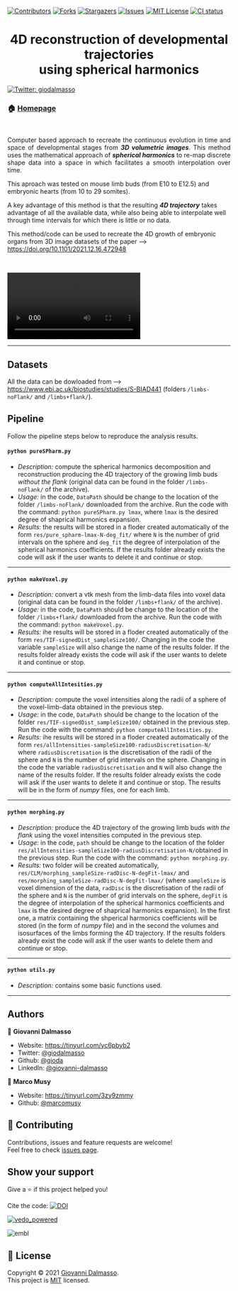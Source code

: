 <!-- PROJECT SHIELDS -->
[![Contributors][contributors-shield]][contributors-url]
[![Forks][forks-shield]][forks-url]
[![Stargazers][stars-shield]][stars-url]
[![Issues][issues-shield]][issues-url]
[![MIT License][license-shield]][license-url]
[![CI status][CI-shield]][CI-url]
<!-- [![LinkedIn][linkedin-shield]][linkedin-url] -->


<h1 align="center"> 4D reconstruction of developmental trajectories <br />
  using spherical harmonics </h1>
<p>
  <a href="https://twitter.com/giodalmasso" target="_blank">
    <img alt="Twitter: giodalmasso" src="https://img.shields.io/twitter/follow/giodalmasso.svg?style=social" />
  </a>
</p>


### 🏠 [Homepage](https://vedo.embl.es/fearless/#/home)

<br />

<p align="justify">
Computer based approach to recreate the continuous evolution in time and space of developmental stages from <b><i>3D volumetric images</i></b>. This method uses the mathematical approach of <b><i>spherical harmonics</i></b> to re-map discrete shape data into a space in which facilitates a smooth interpolation over time.

This aproach was tested on mouse limb buds (from E10 to E12.5) and embryonic hearts (from 10 to 29 somites). 

A key advantage of this method is that the resulting <b><i>4D trajectory</i></b> takes advantage of all the available data, while also being able to interpolate well through time intervals for which there is little or no data.

This method/code can be used to recreate the 4D growth of embryonic organs from 3D image datasets of the paper --> https://doi.org/10.1101/2021.12.16.472948
</p>


<br />

![video](https://user-images.githubusercontent.com/29924733/146750585-d6c0b9cb-8b5c-49c7-86f9-92fba875b14d.mp4)


---
<p align="justify">

## Datasets


All the data can be dowloaded from --> https://www.ebi.ac.uk/biostudies/studies/S-BIAD441 (folders `/limbs-noFlank/` and `/limbs+flank/`).


## Pipeline

Follow the pipeline steps below to reproduce the analysis results.


#### `python pureSPharm.py`
- _Description:_ compute the spherical harmonics decomposition and reconstruction producing the 4D trajectory of the growing limb buds _without the flank_ (original data can be found in the folder `/limbs-noFlank/` of the archive). 
- _Usage:_ in the code, `DataPath` should be change to the location of the folder `/limbs-noFlank/` downloaded from the archive. Run the code with the command: `python pureSPharm.py lmax`, where `lmax` is the desired degree of shaprical harmonics expansion. 
- _Results:_ the results will be stored in a floder created automatically of the form `res/pure_spharm-lmax-N-deg_fit/` where `N` is the number of grid intervals on the sphere and `deg_fit` the degree of interpolation of the spherical harmonics coefficients. If the results folder already exists the code will ask if the user wants to delete it and continue or stop.

---

#### `python makeVoxel.py`
- _Description:_ convert a vtk mesh from the limb-data files into voxel data (original data can be found in the folder `/limbs+flank/` of the archive).
- _Usage:_ in the code, `DataPath` should be change to the location of the folder `/limbs+flank/` downloaded from the archive. Run the code with the command: `python makeVoxel.py`.
- _Results:_ ihe results will be stored in a floder created automatically of the form `res/TIF-signedDist_sampleSize100/`. Changing in the code the variable `sampleSize` will also change the name of the results folder. If the results folder already exists the code will ask if the user wants to delete it and continue or stop.

---

#### `python computeAllIntesities.py`
- _Description:_ compute the voxel intensities along the radii of a sphere of the voxel-limb-data obtained in the previous step.
- _Usage:_ in the code, `DataPath` should be change to the location of the folder `res/TIF-signedDist_sampleSize100/` obtained in the previous step. Run the code with the command: `python computeAllIntesities.py`.
- _Results:_ ihe results will be stored in a floder created automatically of the form `res/allIntensities-sampleSize100-radiusDiscretisation-N/` where `radiusDiscretisation` is the discretisation of the radii of the sphere and `N` is the number of grid intervals on the sphere. Changing in the code the variable `radiusDiscretisation` and `N` will also change the name of the results folder. If the results folder already exists the code will ask if the user wants to delete it and continue or stop. The results will be in the form of _numpy_ files, one for each limb.

---

#### `python morphing.py`
- _Description:_ produce the 4D trajectory of the growing limb buds _with the flank_ using the voxel intensities computed in the previous step.
- _Usage:_ in the code, `path` should be change to the location of the folder `res/allIntensities-sampleSize100-radiusDiscretisation-N/`obtained in the previous step. Run the code with the command: `python morphing.py`.
- _Results:_ two folder will be created automatically, `res/CLM/morphing_sampleSize-radDisc-N-degFit-lmax/` and `res/morphing_sampleSize-radDisc-N-degFit-lmax/` (where `sampleSize` is voxel dimension of the data, `radDisc` is the discretisation of the radii of the sphere and `N` is the number of grid intervals on the sphere, `degFit` is the degree of interpolation of the spherical harmonics coefficients and `lmax` is the desired degree of shaprical harmonics expansion). In the first one, a matrix containing the shperical harmonics coefficients will be stored (in the form of _numpy_ file) and in the second the volumes and isosurfaces of the limbs forming the 4D trajectory. If the results folders already exist the code will ask if the user wants to delete them and continue or stop.
  
---
  
#### `python utils.py`
- _Description:_ contains some basic functions used.

</p>
  
---

## Authors

👤 **Giovanni Dalmasso**

* Website: https://tinyurl.com/yc6pbyb2
* Twitter: [@giodalmasso](https://twitter.com/giodalmasso)
* Github: [@gioda](https://github.com/gioda)
* LinkedIn: [@giovanni-dalmasso](https://linkedin.com/in/giovanni-dalmasso)

👤 **Marco Musy**

* Website: https://tinyurl.com/3zy9zmmy
* Github: [@marcomusy](https://github.com/marcomusy)


## 🤝 Contributing

Contributions, issues and feature requests are welcome!<br />Feel free to check [issues page](https://github.com/gioda/4D-reconstruction-of-developmental-trajectories-using-spherical-harmonics/issues). 

## Show your support

Give a ⭐️ if this project helped you!<br />
  
Cite the code: [![DOI](https://zenodo.org/badge/434319643.svg)](https://zenodo.org/badge/latestdoi/434319643)
<br />


[![vedo_powered](https://user-images.githubusercontent.com/32848391/94372929-13e0e400-0102-11eb-938c-bc0274d57108.png)](https://github.com/marcomusy/vedo)

![embl](https://user-images.githubusercontent.com/32848391/94371851-c3658880-00f9-11eb-9c2a-d418adb93d59.gif)

## 📝 License

Copyright © 2021 [Giovanni Dalmasso](https://github.com/gioda).<br />
This project is [MIT](https://github.com/gioda/4D-reconstruction-of-developmental-trajectories-using-spherical-harmonics/blob/main/LICENSE) licensed.  





<!-- MARKDOWN LINKS & IMAGES -->
<!-- https://www.markdownguide.org/basic-syntax/#reference-style-links -->
[contributors-shield]: https://img.shields.io/github/contributors/gioda/4D-reconstruction-of-developmental-trajectories-using-spherical-harmonics
[contributors-url]: https://github.com/gioda/4D-reconstruction-of-developmental-trajectories-using-spherical-harmonics/graphs/contributors
[forks-shield]: https://img.shields.io/github/forks/gioda/4D-reconstruction-of-developmental-trajectories-using-spherical-harmonics
[forks-url]: https://github.com/gioda/4D-reconstruction-of-developmental-trajectories-using-spherical-harmonics/network/members
[stars-shield]: https://img.shields.io/github/stars/gioda/4D-reconstruction-of-developmental-trajectories-using-spherical-harmonics
[stars-url]: https://github.com/gioda/4D-reconstruction-of-developmental-trajectories-using-spherical-harmonics/stargazers
[issues-shield]: https://img.shields.io/github/issues/gioda/4D-reconstruction-of-developmental-trajectories-using-spherical-harmonics
[issues-url]: https://github.com/gioda/4D-reconstruction-of-developmental-trajectories-using-spherical-harmonics/issues
[license-shield]: https://img.shields.io/github/license/gioda/4D-reconstruction-of-developmental-trajectories-using-spherical-harmonics
[license-url]: https://github.com/gioda/4D-reconstruction-of-developmental-trajectories-using-spherical-harmonics/blob/master/LICENSE.txt
[linkedin-shield]: https://img.shields.io/badge/-LinkedIn-black.svg?style=for-the-badge&logo=linkedin&colorB=555
[linkedin-url]: https://linkedin.com/in/giovanni-dalmasso
[product-screenshot]: images/screenshot.png
<!-- [product-screenshot]: images/screenshot.png -->
[CI-shield]: https://github.com/dguo/make-a-readme/workflows/CI/badge.svg
[CI-url]: https://github.com/gioda/4D-reconstruction-of-developmental-trajectories-using-spherical-harmonics/actions

